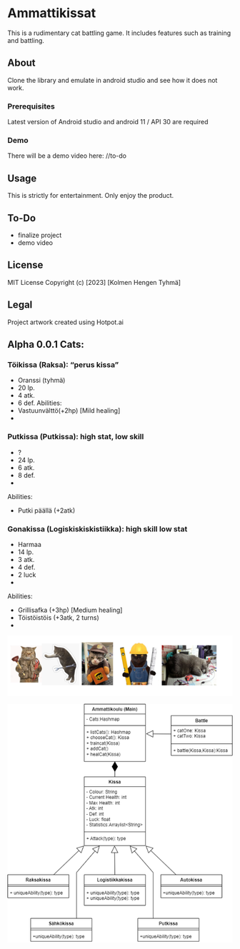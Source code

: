 # Ammattikissat


This is a rudimentary cat battling game. It includes features such as training and battling. 

## About

Clone the library and emulate in android studio and see how it does not work.

### Prerequisites

Latest version of Android studio and android 11 / API 30 are required

### Demo

There will be a demo video here: //to-do

## Usage

This is strictly for entertainment. Only enjoy the product.

## To-Do

- finalize project
- demo video

## License

MIT License Copyright (c) [2023] [Kolmen Hengen Tyhmä]

## Legal

Project artwork created using Hotpot.ai

## Alpha 0.0.1 Cats:

### Töikissa (Raksa): “perus kissa”
- Oranssi (tyhmä)
- 20 lp.
- 4 atk.
- 6 def.
Abilities:
- Vastuunvälttö(+2hp) [Mild healing]
- 
### Putkissa (Putkissa): high stat, low skill
- ?
- 24 lp.
- 6 atk.
- 8 def.
- 
Abilities:
- Putki päällä (+2atk)

### Gonakissa (Logiskiskiskistiikka): high skill low stat
- Harmaa
- 14 lp.
- 3 atk.
- 4 def.
- 2 luck
- 
Abilities:
- Grillisafka (+3hp) [Medium healing]
- Töistöistöis (+3atk, 2 turns)
- 


![meme](kissa.png)

![UML Classdiagram](luokkakaavio.png)
